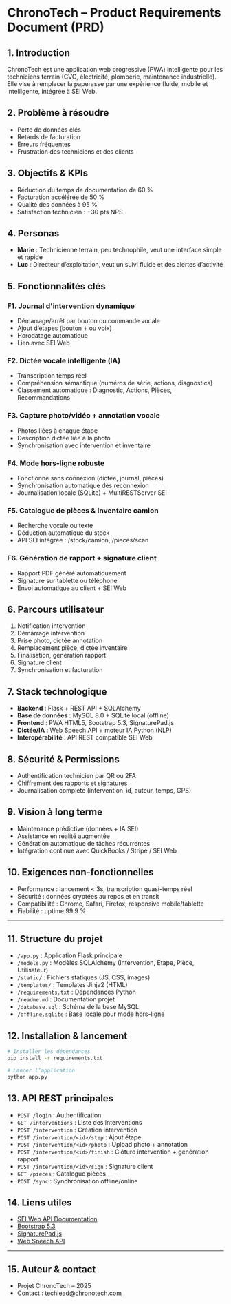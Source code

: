 # ChronoTech – Product Requirements Document (PRD)

## 1. Introduction
ChronoTech est une application web progressive (PWA) intelligente pour les techniciens terrain (CVC, électricité, plomberie, maintenance industrielle). Elle vise à remplacer la paperasse par une expérience fluide, mobile et intelligente, intégrée à SEI Web.

## 2. Problème à résoudre
- Perte de données clés
- Retards de facturation
- Erreurs fréquentes
- Frustration des techniciens et des clients

## 3. Objectifs & KPIs
- Réduction du temps de documentation de 60 %
- Facturation accélérée de 50 %
- Qualité des données à 95 %
- Satisfaction technicien : +30 pts NPS

## 4. Personas
- **Marie** : Technicienne terrain, peu technophile, veut une interface simple et rapide
- **Luc** : Directeur d’exploitation, veut un suivi fluide et des alertes d’activité

## 5. Fonctionnalités clés
### F1. Journal d'intervention dynamique
- Démarrage/arrêt par bouton ou commande vocale
- Ajout d’étapes (bouton + ou voix)
- Horodatage automatique
- Lien avec SEI Web

### F2. Dictée vocale intelligente (IA)
- Transcription temps réel
- Compréhension sémantique (numéros de série, actions, diagnostics)
- Classement automatique : Diagnostic, Actions, Pièces, Recommandations

### F3. Capture photo/vidéo + annotation vocale
- Photos liées à chaque étape
- Description dictée liée à la photo
- Synchronisation avec intervention et inventaire

### F4. Mode hors-ligne robuste
- Fonctionne sans connexion (dictée, journal, pièces)
- Synchronisation automatique dès reconnexion
- Journalisation locale (SQLite) + MultiRESTServer SEI

### F5. Catalogue de pièces & inventaire camion
- Recherche vocale ou texte
- Déduction automatique du stock
- API SEI intégrée : /stock/camion, /pieces/scan

### F6. Génération de rapport + signature client
- Rapport PDF généré automatiquement
- Signature sur tablette ou téléphone
- Envoi automatique au client + SEI Web

## 6. Parcours utilisateur
1. Notification intervention
2. Démarrage intervention
3. Prise photo, dictée annotation
4. Remplacement pièce, dictée inventaire
5. Finalisation, génération rapport
6. Signature client
7. Synchronisation et facturation

## 7. Stack technologique
- **Backend** : Flask + REST API + SQLAlchemy
- **Base de données** : MySQL 8.0 + SQLite local (offline)
- **Frontend** : PWA HTML5, Bootstrap 5.3, SignaturePad.js
- **Dictée/IA** : Web Speech API + moteur IA Python (NLP)
- **Interopérabilité** : API REST compatible SEI Web

## 8. Sécurité & Permissions
- Authentification technicien par QR ou 2FA
- Chiffrement des rapports et signatures
- Journalisation complète (intervention_id, auteur, temps, GPS)

## 9. Vision à long terme
- Maintenance prédictive (données + IA SEI)
- Assistance en réalité augmentée
- Génération automatique de tâches récurrentes
- Intégration continue avec QuickBooks / Stripe / SEI Web

## 10. Exigences non-fonctionnelles
- Performance : lancement < 3s, transcription quasi-temps réel
- Sécurité : données cryptées au repos et en transit
- Compatibilité : Chrome, Safari, Firefox, responsive mobile/tablette
- Fiabilité : uptime 99.9 %

---

## 11. Structure du projet
- `/app.py` : Application Flask principale
- `/models.py` : Modèles SQLAlchemy (Intervention, Étape, Pièce, Utilisateur)
- `/static/` : Fichiers statiques (JS, CSS, images)
- `/templates/` : Templates Jinja2 (HTML)
- `/requirements.txt` : Dépendances Python
- `/readme.md` : Documentation projet
- `/database.sql` : Schéma de la base MySQL
- `/offline.sqlite` : Base locale pour mode hors-ligne

## 12. Installation & lancement
```bash
# Installer les dépendances
pip install -r requirements.txt

# Lancer l’application
python app.py
```

## 13. API REST principales
- `POST /login` : Authentification
- `GET /interventions` : Liste des interventions
- `POST /intervention` : Création intervention
- `POST /intervention/<id>/step` : Ajout étape
- `POST /intervention/<id>/photo` : Upload photo + annotation
- `POST /intervention/<id>/finish` : Clôture intervention + génération rapport
- `POST /intervention/<id>/sign` : Signature client
- `GET /pieces` : Catalogue pièces
- `POST /sync` : Synchronisation offline/online

## 14. Liens utiles
- [SEI Web API Documentation](https://seiweb.example.com/api)
- [Bootstrap 5.3](https://getbootstrap.com/)
- [SignaturePad.js](https://github.com/szimek/signature_pad)
- [Web Speech API](https://developer.mozilla.org/fr/docs/Web/API/Web_Speech_API)

---

## 15. Auteur & contact
- Projet ChronoTech – 2025
- Contact : techlead@chronotech.com